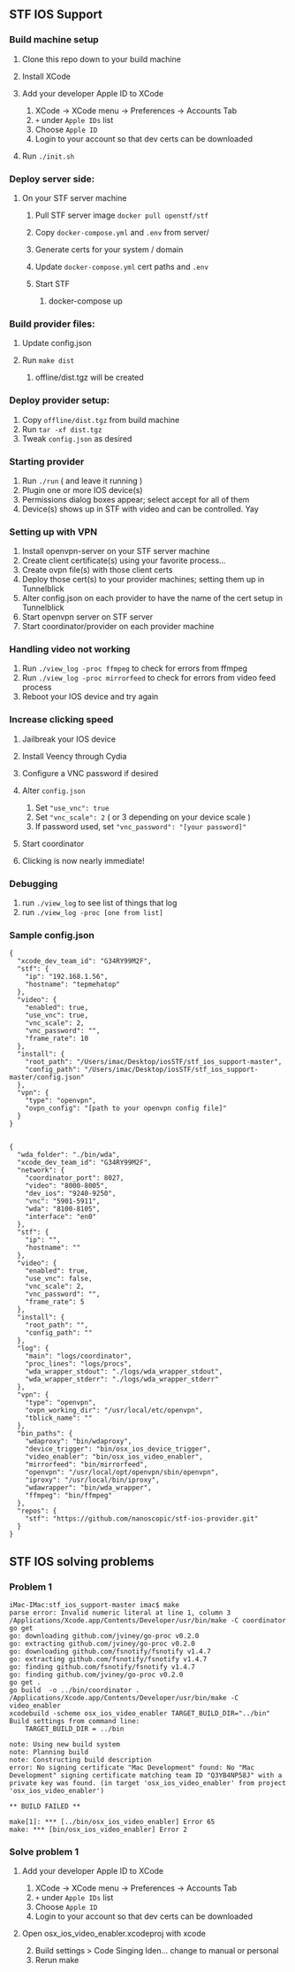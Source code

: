 ## STF IOS Support
### Build machine setup
1. Clone this repo down to your build machine
1. Install XCode
1. Add your developer Apple ID to XCode

    1. XCode -> XCode menu -> Preferences -> Accounts Tab
    1. `+` under `Apple IDs` list
    1. Choose `Apple ID`
    1. Login to your account so that dev certs can be downloaded
1. Run `./init.sh`

### Deploy server side:
1. On your STF server machine
    1. Pull STF server image `docker pull openstf/stf`
	1. Copy `docker-compose.yml` and `.env` from server/
	1. Generate certs for your system / domain
	1. Update `docker-compose.yml` cert paths and `.env`
	1. Start STF

		1. docker-compose up

### Build provider files:
1. Update config.json
1. Run `make dist`

    1. offline/dist.tgz will be created

### Deploy provider setup:
1. Copy `offline/dist.tgz` from build machine
1. Run `tar -xf dist.tgz`
1. Tweak `config.json` as desired

### Starting provider
1. Run `./run` ( and leave it running )
1. Plugin one or more IOS device(s)
1. Permissions dialog boxes appear; select accept for all of them
1. Device(s) shows up in STF with video and can be controlled. Yay

### Setting up with VPN
1. Install openvpn-server on your STF server machine
1. Create client certificate(s) using your favorite process...
1. Create ovpn file(s) with those client certs
1. Deploy those cert(s) to your provider machines; setting them up in Tunnelblick
1. Alter config.json on each provider to have the name of the cert setup in Tunnelblick
1. Start openvpn server on STF server
1. Start coordinator/provider on each provider machine

### Handling video not working
1. Run `./view_log -proc ffmpeg` to check for errors from ffmpeg
1. Run `./view_log -proc mirrorfeed` to check for errors from video feed process
1. Reboot your IOS device and try again

### Increase clicking speed
1. Jailbreak your IOS device
1. Install Veency through Cydia
1. Configure a VNC password if desired
1. Alter `config.json`

    1. Set `"use_vnc": true`
    1. Set `"vnc_scale": 2` ( or 3 depending on your device scale )
    1. If password used, set `"vnc_password": "[your password]"`
1. Start coordinator
1. Clicking is now nearly immediate!

### Debugging
1. run `./view_log` to see list of things that log
1. run `./view_log -proc [one from list]`


### Sample config.json


```
{
  "xcode_dev_team_id": "G34RY99M2F",
  "stf": {
    "ip": "192.168.1.56",
    "hostname": "tepmehatop"
  },
  "video": {
    "enabled": true,
    "use_vnc": true,
    "vnc_scale": 2,
    "vnc_password": "",
    "frame_rate": 10
  },
  "install": {
    "root_path": "/Users/imac/Desktop/iosSTF/stf_ios_support-master",
    "config_path": "/Users/imac/Desktop/iosSTF/stf_ios_support-master/config.json"
  },
  "vpn": {
    "type": "openvpn",
    "ovpn_config": "[path to your openvpn config file]"
  }
}


{
  "wda_folder": "./bin/wda",
  "xcode_dev_team_id": "G34RY99M2F",
  "network": {
    "coordinator_port": 8027,
    "video": "8000-8005",
    "dev_ios": "9240-9250",
    "vnc": "5901-5911",
    "wda": "8100-8105",
    "interface": "en0"
  },
  "stf": {
    "ip": "",
    "hostname": ""
  },
  "video": {
    "enabled": true,
    "use_vnc": false,
    "vnc_scale": 2,
    "vnc_password": "",
    "frame_rate": 5
  },
  "install": {
    "root_path": "",
    "config_path": ""
  },
  "log": {
    "main": "logs/coordinator",
    "proc_lines": "logs/procs",
    "wda_wrapper_stdout": "./logs/wda_wrapper_stdout",
    "wda_wrapper_stderr": "./logs/wda_wrapper_stderr"
  },
  "vpn": {
    "type": "openvpn",
    "ovpn_working_dir": "/usr/local/etc/openvpn",
    "tblick_name": ""
  },
  "bin_paths": {
    "wdaproxy": "bin/wdaproxy",
    "device_trigger": "bin/osx_ios_device_trigger",
    "video_enabler": "bin/osx_ios_video_enabler",
    "mirrorfeed": "bin/mirrorfeed",
    "openvpn": "/usr/local/opt/openvpn/sbin/openvpn",
    "iproxy": "/usr/local/bin/iproxy",
    "wdawrapper": "bin/wda_wrapper",
    "ffmpeg": "bin/ffmpeg"
  },
  "repos": {
    "stf": "https://github.com/nanoscopic/stf-ios-provider.git"  
  }
}
```

## STF IOS solving problems

### Problem 1

```
iMac-IMac:stf_ios_support-master imac$ make
parse error: Invalid numeric literal at line 1, column 3
/Applications/Xcode.app/Contents/Developer/usr/bin/make -C coordinator
go get
go: downloading github.com/jviney/go-proc v0.2.0
go: extracting github.com/jviney/go-proc v0.2.0
go: downloading github.com/fsnotify/fsnotify v1.4.7
go: extracting github.com/fsnotify/fsnotify v1.4.7
go: finding github.com/fsnotify/fsnotify v1.4.7
go: finding github.com/jviney/go-proc v0.2.0
go get .
go build  -o ../bin/coordinator .
/Applications/Xcode.app/Contents/Developer/usr/bin/make -C video_enabler
xcodebuild -scheme osx_ios_video_enabler TARGET_BUILD_DIR="../bin"
Build settings from command line:
    TARGET_BUILD_DIR = ../bin

note: Using new build system
note: Planning build
note: Constructing build description
error: No signing certificate "Mac Development" found: No "Mac Development" signing certificate matching team ID "Q3YB4NP58J" with a private key was found. (in target 'osx_ios_video_enabler' from project 'osx_ios_video_enabler')

** BUILD FAILED **

make[1]: *** [../bin/osx_ios_video_enabler] Error 65
make: *** [bin/osx_ios_video_enabler] Error 2
```

### Solve problem 1 

1. Add your developer Apple ID to XCode

    1. XCode -> XCode menu -> Preferences -> Accounts Tab
    1. `+` under `Apple IDs` list
    1. Choose `Apple ID`
    1. Login to your account so that dev certs can be downloaded
    
2. Open osx_ios_video_enabler.xcodeproj with xcode
	
   2. Build settings > Code Singing Iden... change to manual or personal
   2. Rerun make
   
   
   
